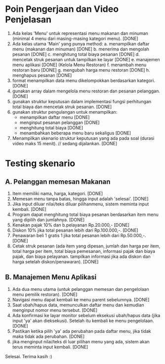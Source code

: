 # Poin Pengerjaan dan Video Penjelasan
1. Ada kelas 'Menu' untuk representasi menu makanan dan minuman (minimal 4 menu dari masing-masing kategori menu). [DONE]
2. Ada kelas utama 'Main' yang punya method:
    a. menampilkan daftar menu (makanan dan minuman) [DONE]
    b. menerima dan mengolah pesanan [DONE]
    c. menghitung total biaya pesanan [DONE]
    d. mencetak struk pesanan untuk tampilkan ke layar [DONE]
    e. manajemen menu aplikasi [DONE] (Kelola Menu Restoran)
    f. menambah menu restoran baru [DONE]
    g. mengubah harga menu restoran [DONE]
    h. menghapus pesanan [DONE]
3. format menampilkan data menu dikelompokkan berdasarkan kategori.[DONE]
4. gunakan array dalam mengelola menu restoran dan pesanan pelanggan. [DONE]
5. gunakan struktur keputusan dalam implementasi fungsi perhitungan total biaya dan mencetak struk pesanan. [DONE]
6. gunakan struktur pengulangan untuk menampilkan:
    - menampilkan daftar menu [DONE]
    - menginput pesanan pelanggan [DONE] 
    - menghitung total biaya [DONE]
    - menambahkan beberapa menu baru sekaligus [DONE]
7. Menampilkan skenario struktur keputusan yang ada pada soal (durasi video maks 15 menit). // sedang dijalankan. [DONE]

# Testing skenario
## A. Pelanggan memesan Makanan
1. Item memiliki nama, harga, kategori. [DONE]
2. Memesan menu tanpa batas, hingga input adalah 'selesai'. [DONE]
3. Jika input diluar nilai/teks diluar pilihanmenu, sistem meminta input kembali. [DONE]
4. Program dapat menghitung total biaya pesanan berdasarkan item menu yang dipilih dan jumlahnya. [DONE]
5. Kenakan pajak 10% dan b.pelayanan Rp.20.000,- [DONE]
6. Diskon 10% jika total pesanan lebih dari Rp.100.000,-. [DONE]
7. Penawaran beli 1 gratis 1 jika total pesanan lebih dari Rp.50.000,-. [DONE]
8. Cetak struk pesanan (ada item yang dipesan, jumlah dan harga per item, total harga per item, total biaya pemesanan, informasi pajak dan biaya pajak, dan biaya pelayanan. tampilkan informasi jika ada diskon dan harga setelah diskon/penawaran). [DONE]

## B. Manajemen Menu Aplikasi
1. Ada dua menu utama (untuk pelanggan memesan dan pengelolaan menu pemilik restoran). [DONE]
2. Navigasi menu dapat kembali ke menu parent sebelumnya. [DONE]
3. Saat ubah/hapus data, memunculkan daftar menu dan kemudian menginput nomor menu tersebut. [DONE]
4. Ada konfirmasi ke layar monitor sebelum eksekusi ubah/hapus data (jika input 'ya' akan dieksekusi). Setelah itu kembali ke menu pengelolaan. [DONE]
5. Pastikan ketika pilih 'ya' ada perubahan pada daftar menu, jika tidak maka tidak ada perubahan. [DONE]
6. jika menginput nilai/teks di luar pilihan menu yang ada, sistem akan terus meminta input kembali. [DONE]

Selesai. Terima kasih :)